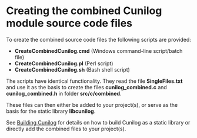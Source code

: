 # Creating the combined Cunilog module source code files

To create the combined source code files the following scripts are provided:

- __CreateCombinedCunilog.cmd__ (Windows command-line script/batch file)
- __CreateCombinedCunilog.pl__ (Perl script)
- __CreateCombinedCunilog.sh__ (Bash shell script)

The scripts have identical functionality. They read the file __SingleFiles.txt__
and use it as the basis to create the files __cunilog_combined.c__ and
__cunilog_combined.h__ in folder __src/c/combined__.

These files can then either be added to your project(s), or serve as the basis
for the static library __libcunilog__.

See [Building Cunilog](/cunilog/blob/master/building.md) for details on how to build Cunilog as a static library or directly add the combined files to your project(s).
